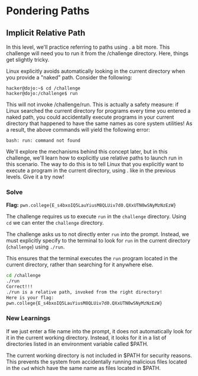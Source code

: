 # Pondering Paths

## Implicit Relative Path
In this level, we'll practice referring to paths using . a bit more. This challenge will need you to run it from the /challenge directory. Here, things get slightly tricky.

Linux explicitly avoids automatically looking in the current directory when you provide a "naked" path. Consider the following:
```
hacker@dojo:~$ cd /challenge
hacker@dojo:/challenge$ run
```
This will not invoke /challenge/run. This is actually a safety measure: if Linux searched the current directory for programs every time you entered a naked path, you could accidentally execute programs in your current directory that happened to have the same names as core system utilities! As a result, the above commands will yield the following error:
```
bash: run: command not found
```
We'll explore the mechanisms behind this concept later, but in this challenge, we'll learn how to explicitly use relative paths to launch run in this scenario. The way to do this is to tell Linux that you explicitly want to execute a program in the current directory, using . like in the previous levels. Give it a try now!



### Solve
**Flag:** `pwn.college{E_s4bxoIQ5LauYiusM8QLUiv7d0.QXxUTN0wSNyMzNzEzW}`

The challenge requires us to execute `run` in the `challenge` directory. Using `cd` we can enter the `challenge` directory. 

The challenge asks us to not directly enter `run` into the prompt. Instead, we must explicitly specify to the terminal to look for `run` in the current directory (`challenge`) using `./run`.

This ensures that the terminal executes the `run` program located in the current directory, rather than searching for it anywhere else.

```bash
cd /challenge
./run
Correct!!!
./run is a relative path, invoked from the right directory!
Here is your flag:
pwn.college{E_s4bxoIQ5LauYiusM8QLUiv7d0.QXxUTN0wSNyMzNzEzW}
```

### New Learnings
If we just enter a file name into the prompt, it does not automatically look for it in the current working directory. Instead, it looks for it in a list of directories listed in an environment variable called $PATH.

The current working directory is not included in $PATH for security reasons. This prevents the system from accidentally running malicious files located in the `cwd` which have the same name as files located in $PATH.
